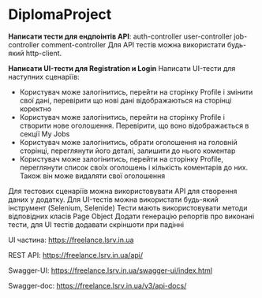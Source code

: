 # DiplomaProject
**Написати тести для ендпоінтів API**:
auth-controller
user-controller
job-controller
сomment-controller
Для API тестів можна використати будь-який http-client.

**Написати UI-тести для Registration и Login**
Написати UI-тести для наступних сценаріїв:
- Користувач може залогінитись, перейти на сторінку Profile і змінити свої дані, перевірити що нові дані відображаються на сторінці коректно
- Користувач може залогінитись, перейти на сторінку Profile і створити нове оголошення. Перевірити, що воно відображається в секції My Jobs
- Користувач може залогінитись, обрати оголошення на головній сторінці, переглянути його деталі, залишити до нього коментар
- Користувач може залогінитись, перейти на сторінку Profile, переглянути список своїх оголошень і кількість коментарів до них. Також він може видаляти свої оголошення

Для тестових сценаріїв можна використовувати API для створення даних у додатку. Для UI-тестів можна використати будь-який інструмент (Selenium, Selenide)
Тести мають використовувати методи відповідних класів Page Object
Додати генерацію репортів про виконані тести, для UI тестів додавати скріншоти при падінні

UI частина: https://freelance.lsrv.in.ua

REST API: https://freelance.lsrv.in.ua/api/

Swagger-UI: https://freelance.lsrv.in.ua/swagger-ui/index.html

Swagger-doc: https://freelance.lsrv.in.ua/v3/api-docs/
